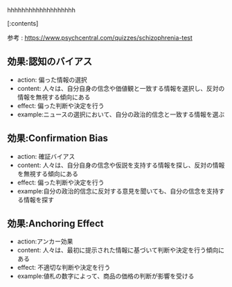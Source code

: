 

hhhhhhhhhhhhhhhhhhh
    
[:contents]

参考 : https://www.psychcentral.com/quizzes/schizophrenia-test

## 効果:認知のバイアス
- action: 偏った情報の選択
- content: 人々は、自分自身の信念や価値観と一致する情報を選択し、反対の情報を無視する傾向にある
- effect: 偏った判断や決定を行う
- example:ニュースの選択において、自分の政治的信念と一致する情報を選ぶ

## 効果:Confirmation Bias
- action: 確証バイアス
- content: 人々は、自分自身の信念や仮説を支持する情報を探し、反対の情報を無視する傾向にある
- effect: 偏った判断や決定を行う
- example:自分の政治的信念に反対する意見を聞いても、自分の信念を支持する情報を探す

## 効果:Anchoring Effect
- action:アンカー効果
- content: 人々は、最初に提示された情報に基づいて判断や決定を行う傾向にある
- effect: 不適切な判断や決定を行う
- example:値札の数字によって、商品の価格の判断が影響を受ける

    